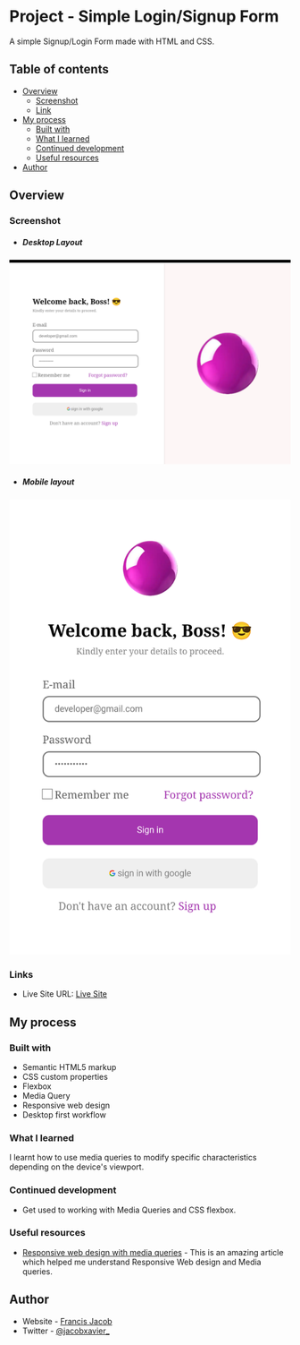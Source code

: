 # Project - Simple Login/Signup Form


A simple Signup/Login Form made with HTML and CSS.

## Table of contents

- [Overview](#overview)
  - [Screenshot](#screenshot)
  - [Link](#link)
- [My process](#my-process)
  - [Built with](#built-with)
  - [What I learned](#what-i-learned)
  - [Continued development](#continued-development)
  - [Useful resources](#useful-resources)
- [Author](#author)



## Overview


### Screenshot

  - ##### Desktop Layout
![](screenshot_1.png)



  - ##### Mobile layout 
![](screenshot_2.png)



### Links

- Live Site URL: [ Live Site ](https://jacbfrancis.github.io/Sign-up-page/)


## My process

### Built with

- Semantic HTML5 markup
- CSS custom properties
- Flexbox
- Media Query
- Responsive web design 
- Desktop first workflow 


### What I learned

I learnt how to use media queries to modify specific characteristics depending on the device's viewport.


### Continued development

  - Get used to working with Media Queries and CSS flexbox.
  

### Useful resources

- [Responsive web design with media queries](https://www.w3schools.com/css/css_rwd_mediaqueries.asp) - This is an amazing article which helped me understand Responsive Web design and Media queries.


## Author

- Website - [ Francis Jacob](https://github.com/Jacbfrancis)
- Twitter - [@jacobxavier_](https://twitter.com/jacobxavier_?t=YdJHQngdQYJVbC7mWspqDg&s=08)

